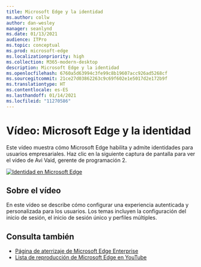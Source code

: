 ```yaml
---
title: Microsoft Edge y la identidad
ms.author: collw
author: dan-wesley
manager: seanlynd
ms.date: 01/13/2021
audience: ITPro
ms.topic: conceptual
ms.prod: microsoft-edge
ms.localizationpriority: high
ms.collection: M365-modern-desktop
description: Microsoft Edge y la identidad
ms.openlocfilehash: 6760a5d63994c3fe99c8b19607acc926ad5268cf
ms.sourcegitcommit: 21ce27d03862263c9c69f602e1e5017d2e172b9f
ms.translationtype: HT
ms.contentlocale: es-ES
ms.lasthandoff: 01/14/2021
ms.locfileid: "11270586"
---
```

# Vídeo: Microsoft Edge y la identidad

Este vídeo muestra cómo Microsoft Edge habilita y admite identidades para usuarios empresariales. Haz clic en la siguiente captura de pantalla para ver el vídeo de Avi Vaid, gerente de programación 2.

[![Identidad en Microsoft Edge](media/microsoft-edge-video-identity/0.png)](http://www.youtube.com/watch?v=8lRUKhR7ipA "Identity in Microsoft Edge")

## Sobre el vídeo

En este vídeo se describe cómo configurar una experiencia autenticada y personalizada para los usuarios. Los temas incluyen la configuración del inicio de sesión, el inicio de sesión único y perfiles múltiples.

## Consulta también

- [Página de aterrizaje de Microsoft Edge Enterprise](https://aka.ms/EdgeEnterprise)
- [Lista de reproducción de Microsoft Edge en YouTube](https://www.youtube.com/playlist?list=PLXtHYVsvn_b-uXh1tMeYpT-0iD8tD3tFy)
